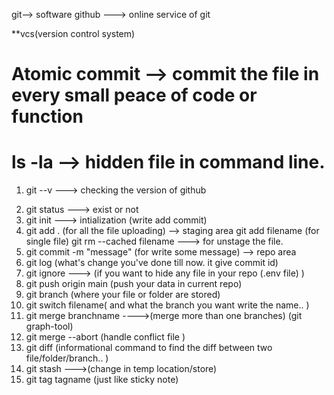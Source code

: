 <!-- // git and github  -->

git--> software
github ---> online service of git

**vcs(version control system)
# Atomic commit --> commit the file in every small peace of code or function
#  ls -la   --> hidden file in command line.
<!-- ===== git basic command ====== -->
1. git --v  ---> checking the version of github

<!-- //repo creating -->
2.  git status ---> exist or not
3.  git init ---> intialization   (write add commit)
4.  git add . (for all the file uploading) --> staging area
    git add filename (for single file)
    git rm --cached filename ---> for unstage the file. 
5.  git commit -m "message"  (for write some message) --> repo area
6.  git log (what's change you've done till now. it give commit id)
7.  git ignore ---> (if you want to hide any file in your repo (.env file) )
8.  git push origin main (push your data in current repo)
9.  git branch (where your file or folder are stored)
10. git switch filename( and what the branch you want write the name.. )
11. git merge branchname ---->(merge more than one branches)   (git graph-tool)
12. git merge --abort (handle conflict file )
13. git diff (informational command to find the diff between two file/folder/branch.. )
14. git stash --->(change in temp location/store)
15. git tag tagname (just like sticky note)
